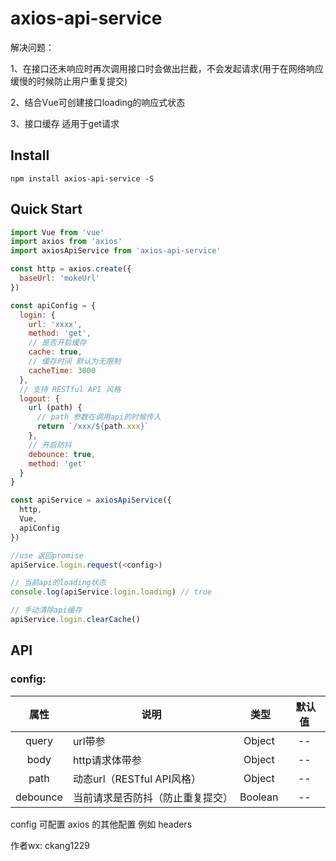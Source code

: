 # axios-api-service

解决问题：

1、在接口还未响应时再次调用接口时会做出拦截，不会发起请求(用于在网络响应缓慢的时候防止用户重复提交)

2、结合Vue可创建接口loading的响应式状态

3、接口缓存 适用于get请求

## Install
```shell
npm install axios-api-service -S
```

## Quick Start
``` javascript
import Vue from 'vue'
import axios from 'axios'
import axiosApiService from 'axios-api-service'

const http = axios.create({
  baseUrl: 'mokeUrl'
})

const apiConfig = {
  login: {
    url: 'xxxx',
    method: 'get',
    // 是否开启缓存
    cache: true,
    // 缓存时间 默认为无限制
    cacheTime: 3000
  },
  // 支持 RESTful API 风格
  logout: {
    url (path) {
      // path 参数在调用api的时候传入
      return `/xxx/${path.xxx}`
    },
    // 开启防抖
    debounce: true,
    method: 'get'
  }
}

const apiService = axiosApiService({
  http,
  Vue,
  apiConfig
})

//use 返回promise
apiService.login.request(<config>)

// 当前api的loading状态
console.log(apiService.login.loading) // true

// 手动清除api缓存
apiService.login.clearCache()
```

## API

### config:

属性  |  说明  |  类型  |  默认值
:-------: | -------  |  :-------:  |  :-------:
query  |  url带参  |  Object  |  --
body  |  http请求体带参  |  Object  |  --
path  |  动态url（RESTful API风格）  |  Object  |  --
debounce  |  当前请求是否防抖（防止重复提交）  |  Boolean  |  --

config 可配置 axios 的其他配置 例如 headers

作者wx: ckang1229

